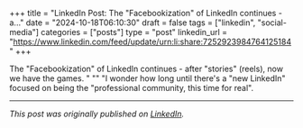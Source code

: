 +++
title = "LinkedIn Post: The "Facebookization" of LinkedIn continues - a..."
date = "2024-10-18T06:10:30"
draft = false
tags = ["linkedin", "social-media"]
categories = ["posts"]
type = "post"
linkedin_url = "https://www.linkedin.com/feed/update/urn:li:share:7252923984764125184"
+++

The "Facebookization" of LinkedIn continues - after "stories" (reels), now we have the games. "
""
"I wonder how long until there's a "new LinkedIn" focused on being the "professional community, this time for real".

---

*This post was originally published on [LinkedIn](https://www.linkedin.com/in/adrianmoreno/recent-activity/all/).*